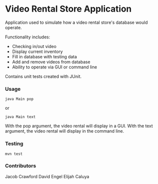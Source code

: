 
# Video Rental Store Application

Application used to simulate how a video rental store's database would operate.

Functionality includes:
- Checking in/out video
- Display current inventory
- Fill in database with testing data
- Add and remove videos from database
- Ability to operate via GUI or command line

Contains unit tests created with JUnit.

### Usage
```
java Main pop
```
or
```
java Main text
```

With the pop argument, the video rental will display in a GUI.
With the text argument, the video rental will display in the command line.

### Testing
```
mvn test
```

### Contributors
Jacob Crawford
David Engel
Elijah Caluya
